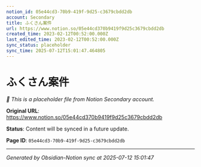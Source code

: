 ```yaml
---
notion_id: 05e44cd3-70b9-419f-9d25-c3679cbdd2db
account: Secondary
title: ふくさん案件
url: https://www.notion.so/05e44cd370b9419f9d25c3679cbdd2db
created_time: 2023-02-12T00:52:00.000Z
last_edited_time: 2023-02-12T00:52:00.000Z
sync_status: placeholder
sync_time: 2025-07-12T15:01:47.464805
---
```


# ふくさん案件

*🔄 This is a placeholder file from Notion Secondary account.*

**Original URL**: https://www.notion.so/05e44cd370b9419f9d25c3679cbdd2db

**Status**: Content will be synced in a future update.

**Page ID**: `05e44cd3-70b9-419f-9d25-c3679cbdd2db`

---

*Generated by Obsidian-Notion sync at 2025-07-12 15:01:47*
